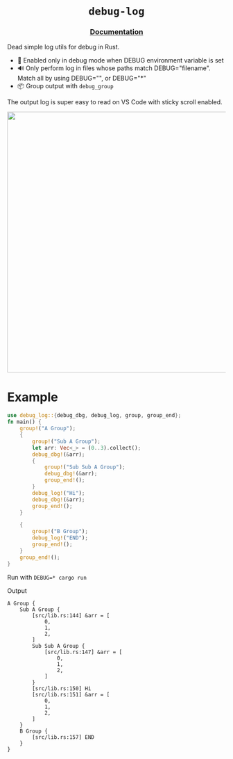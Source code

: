 <div align="center">
  <h1><code>debug-log</code></h2>
  <h3><a href="https://docs.rs/debug-log">Documentation</a></h3>
  <p></p>
</div>

Dead simple log utils for debug in Rust.

- 🦀 Enabled only in debug mode when DEBUG environment variable is set
- 🔊 Only perform log in files whose paths match DEBUG="filename". Match all by
  using DEBUG="", or DEBUG="\*"
- 📦 Group output with `debug_group`

The output log is super easy to read on VS Code with sticky scroll enabled.

<img src="https://user-images.githubusercontent.com/18425020/202741062-0467b470-32ca-4a23-b280-73fa7d4c7868.gif" width="600"/>

# Example

```rust
use debug_log::{debug_dbg, debug_log, group, group_end};
fn main() {
    group!("A Group");
    {
        group!("Sub A Group");
        let arr: Vec<_> = (0..3).collect();
        debug_dbg!(&arr);
        {
            group!("Sub Sub A Group");
            debug_dbg!(&arr);
            group_end!();
        }
        debug_log!("Hi");
        debug_dbg!(&arr);
        group_end!();
    }

    {
        group!("B Group");
        debug_log!("END");
        group_end!();
    }
    group_end!();
}
```

Run with `DEBUG=* cargo run`

Output

```log
A Group {
    Sub A Group {
        [src/lib.rs:144] &arr = [
            0,
            1,
            2,
        ]
        Sub Sub A Group {
            [src/lib.rs:147] &arr = [
                0,
                1,
                2,
            ]
        }
        [src/lib.rs:150] Hi
        [src/lib.rs:151] &arr = [
            0,
            1,
            2,
        ]
    }
    B Group {
        [src/lib.rs:157] END
    }
}
```
